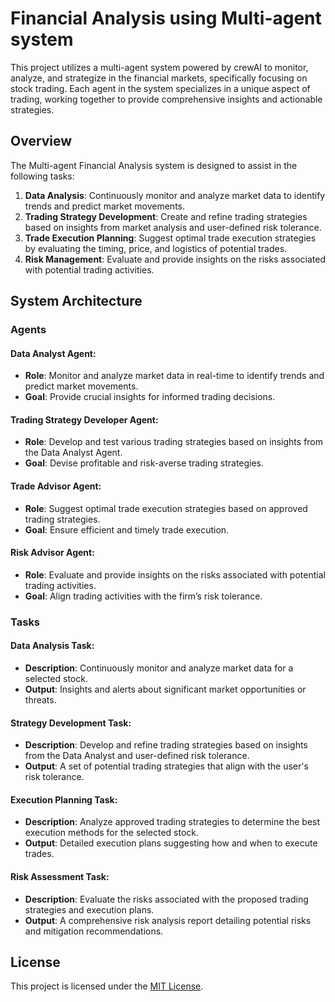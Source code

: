 # Financial Analysis using Multi-agent system
This project utilizes a multi-agent system powered by crewAI to monitor, analyze, and strategize in the financial markets, specifically focusing on stock trading. Each agent in the system specializes in a unique aspect of trading, working together to provide comprehensive insights and actionable strategies.

## Overview
The Multi-agent Financial Analysis system is designed to assist in the following tasks:

1. **Data Analysis**: Continuously monitor and analyze market data to identify trends and predict market movements.
2. **Trading Strategy Development**: Create and refine trading strategies based on insights from market analysis and user-defined risk tolerance.
3. **Trade Execution Planning**: Suggest optimal trade execution strategies by evaluating the timing, price, and logistics of potential trades.
4. **Risk Management**: Evaluate and provide insights on the risks associated with potential trading activities.

## System Architecture
### Agents
#### Data Analyst Agent:

- **Role**: Monitor and analyze market data in real-time to identify trends and predict market movements.
- **Goal**: Provide crucial insights for informed trading decisions.
  
#### Trading Strategy Developer Agent:

- **Role**: Develop and test various trading strategies based on insights from the Data Analyst Agent.
- **Goal**: Devise profitable and risk-averse trading strategies.

#### Trade Advisor Agent:

- **Role**: Suggest optimal trade execution strategies based on approved trading strategies.
- **Goal**: Ensure efficient and timely trade execution.

#### Risk Advisor Agent:

- **Role**: Evaluate and provide insights on the risks associated with potential trading activities.
- **Goal**: Align trading activities with the firm’s risk tolerance.

### Tasks
#### Data Analysis Task:

- **Description**: Continuously monitor and analyze market data for a selected stock.
- **Output**: Insights and alerts about significant market opportunities or threats.

#### Strategy Development Task:

- **Description**: Develop and refine trading strategies based on insights from the Data Analyst and user-defined risk tolerance.
- **Output**: A set of potential trading strategies that align with the user's risk tolerance.

#### Execution Planning Task:

- **Description**: Analyze approved trading strategies to determine the best execution methods for the selected stock.
- **Output**: Detailed execution plans suggesting how and when to execute trades.

#### Risk Assessment Task:

- **Description**: Evaluate the risks associated with the proposed trading strategies and execution plans.
- **Output**: A comprehensive risk analysis report detailing potential risks and mitigation recommendations.

## License
This project is licensed under the [MIT License](LICENSE.txt).
